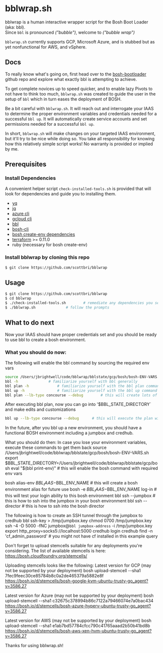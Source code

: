 # bblwrap.sh
bblwrap is a human interactive wrapper script for the Bosh Boot Loader (aka: bbl).  
Since `bbl` is pronounced *("bubble")*, welcome to *("bubble wrap")*

`bblwrap.sh` currently supports GCP, Microsoft Azure, and is stubbed but as yet nonfunctional for AWS, and vSphere.

## Docs
To really know what's going on, first head over to the [bosh-bootloader](https://github.com/cloudfoundry/bosh-bootloader) github repo and explore what exactly bbl is attempting to achieve.

To get complete novices up to speed quicker, and to enable lazy Pivots to not have to think too much, `bblwrap.sh` was created to guide the user in the setup of `bbl` which in turn eases the deployment of BOSH.

Be a bit careful with `bblwrap.sh`.  It will reach out and interrogate your IAAS to determine the proper environment variables and credentials needed for a successful `bbl up`.  It will automatically create service accounts and set permissions needed for a successful `bbl up`.

In short, `bblwrap.sh` will make changes on your targeted IAAS environment, but it'll try to be nice while doing so.  You take all responsibility for knowing how this relatively simple script works!  No warranty is provided or implied by me.  

## Prerequisites

### Install Dependencies

A convenient helper script `check-installed-tools.sh` is provided that will look for dependencies and guide you to installing them.
- [yq](https://github.com/mikefarah/yq)
- [jq](https://github.com/stedolan/jq)
- [azure cli](https://docs.microsoft.com/en-us/cli/azure/install-azure-cli-apt?view=azure-cli-latest)
- [gcloud cli](https://cloud.google.com/sdk/docs/quickstarts)
- [bbl](https://github.com/cloudfoundry/bosh-bootloader/releases)
- [bosh-cli](https://bosh.io/docs/cli-v2.html)
- [bosh create-env dependencies](https://bosh.io/docs/cli-env-deps.html)
- [terraform](https://www.terraform.io/downloads.html) >= 0.11.0
- ruby (necessary for bosh create-env)

### Install bblwrap by cloning this repo

```sh
$ git clone https://github.com/scottbri/bblwrap
```

## Usage

```sh
$ git clone https://github.com/scottbri/bblwrap
$ cd bblwrap
$ ./check-installed-tools.sh 		# remediate any dependencies you see
$ ./bblwrap.sh				# follow the prompts
```

## What to do next
Now your IAAS should have proper credentials set and you should be ready to use bbl to create a bosh environment.

### What you should do now:
The following will enable the bbl command by sourcing the required env vars
```sh
source /Users/jbrightwell/code/bblwrap/bblstate/gcp/bosh/bosh-ENV-VARS.sh1
bbl -h				# familiarize yourself with bbl generally
bbl plan -h				# familiarize yourself with the bbl plan command line options
bbl up -h				# familiarize yourself with the bbl up command line options
bbl plan --lb-type concourse --debug		# this will create lots of structures in $BBL_STATE_DIRECTORY
```
After executing bbl plan, now you can go into '$BBL_STATE_DIRECTORY` and make edits and customizations
```sh
bbl up --lb-type concourse --debug		# this will execute the plan with customizations on your IAAS
```


In the future, after you bbl up a new environment, you should have a functional BOSH environment
including a jumpbox and credhub.

What you should do then:
In case you lose your environment variables, execute these commands to get them back
source /Users/jbrightwell/code/bblwrap/bblstate/gcp/bosh/bosh-ENV-VARS.sh
export $BBL_STATE_DIRECTORY=/Users/jbrightwell/code/bblwrap/bblstate/gcp/bosh
eval "$(bbl print-env)"                # this will enable the bosh command with required env vars

bosh alias-env $BBL_IAAS-$BBL_ENV_NAME        # this will create a bosh environment alias for future use
bosh -e $BBL_IAAS-$BBL_ENV_NAME log-in        # this will test your login ability to this bosh environment
bbl ssh --jumpbox                # this is how to ssh into the jumpbox in your bosh environment
bbl ssh --director                # this is how to ssh into the bosh director

The following is how to create an SSH tunnel through the jumpbox to credhub
bbl ssh-key > /tmp/jumpbox.key
chmod 0700 /tmp/jumpbox.key
ssh -4 -D 5000 -fNC jumpbox@`bbl jumpbox-address` -i /tmp/jumpbox.key
export http_proxy=socks5://localhost:5000
credhub login
credhub find -n \'cf_admin_password\'        # you might not have cf installed in this example query


Don't forget to upload stemcells suitable for any deployments you're considering.
The list of available stemcells is here:  https://bosh.cloudfoundry.org/stemcells/

Uploading stemcells looks like the following:
Latest version for GCP (may not be supported by your deployment)
bosh upload-stemcell --sha1 7fec9feec30ce85784b8c0a2de465379a5882e8f \
      https://bosh.io/d/stemcells/bosh-google-kvm-ubuntu-trusty-go_agent?v=3586.27

Latest version for Azure (may not be supported by your deployment)
bosh upload-stemcell --sha1 c32675c378994b86c7122a79466074e7a0bac434 \
    https://bosh.io/d/stemcells/bosh-azure-hyperv-ubuntu-trusty-go_agent?v=3586.27

Latest version for AWS (may not be supported by your deployment)
bosh upload-stemcell --sha1 e1ab7bd57784cfcc790c41765aaad2b50b41bd8b \
  https://bosh.io/d/stemcells/bosh-aws-xen-hvm-ubuntu-trusty-go_agent?v=3586.27

Thanks for using bblwrap.sh!
